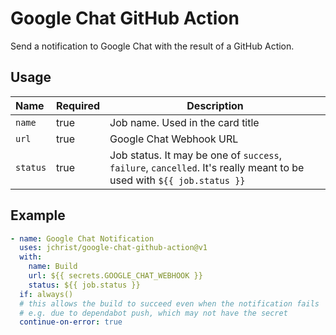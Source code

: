 # Google Chat GitHub Action
Send a notification to Google Chat with the result of a GitHub Action.

## Usage
| Name| Required| Description                                                                                                                              |
|:----|:----|------------------------------------------------------------------------------------------------------------------------------------------|
| `name`| true| Job name. Used in the card title                                                                                                         |
| `url`| true| Google Chat Webhook URL                                                                                                                  |
| `status`| true| Job status. It may be one of `success`, `failure`, `cancelled`. It's really meant to be used with `${{ job.status }}` |

## Example
```yaml
- name: Google Chat Notification
  uses: jchrist/google-chat-github-action@v1
  with:
    name: Build
    url: ${{ secrets.GOOGLE_CHAT_WEBHOOK }}
    status: ${{ job.status }}
  if: always()
  # this allows the build to succeed even when the notification fails
  # e.g. due to dependabot push, which may not have the secret
  continue-on-error: true
```